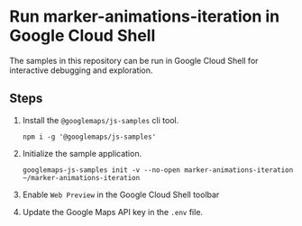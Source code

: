 # Run marker-animations-iteration in Google Cloud Shell

The samples in this repository can be run in Google Cloud Shell for interactive debugging and exploration.

## Steps

1. Install the `@googlemaps/js-samples` cli tool.

    ```
    npm i -g '@googlemaps/js-samples'
    ```
1. Initialize the sample application. 
    ```
    googlemaps-js-samples init -v --no-open marker-animations-iteration ~/marker-animations-iteration
    ```
1. Enable `Web Preview` in the Google Cloud Shell toolbar
1. Update the Google Maps API key in the `.env` file.
